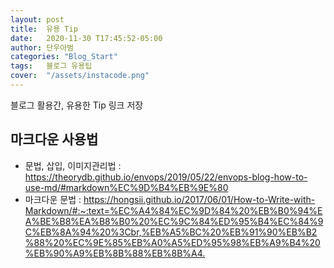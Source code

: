 ```yaml
---
layout: post
title:  유용 Tip
date:   2020-11-30 T17:45:52-05:00
author: 단우아범
categories: "Blog_Start"
tags:	블로그 유용팁
cover:  "/assets/instacode.png"
---
```


블로그 활용간, 유용한 Tip 링크 저장

## 마크다운 사용법
 - 문법, 삽입, 이미지관리법 : <https://theorydb.github.io/envops/2019/05/22/envops-blog-how-to-use-md/#markdown%EC%9D%B4%EB%9E%80>
 - 마크다운 문법 : <https://hongsii.github.io/2017/06/01/How-to-Write-with-Markdown/#:~:text=%EC%A4%84%EC%9D%84%20%EB%B0%94%EA%BE%B8%EA%B8%B0%20%EC%9C%84%ED%95%B4%EC%84%9C%EB%8A%94%20%3Cbr,%EB%A5%BC%20%EB%91%90%EB%B2%88%20%EC%9E%85%EB%A0%A5%ED%95%98%EB%A9%B4%20%EB%90%A9%EB%8B%88%EB%8B%A4.>


[jekyll]:      http://jekyllrb.com
[jekyll-gh]:   https://github.com/jekyll/jekyll
[jekyll-help]: https://github.com/jekyll/jekyll-help
[highlight]:   https://highlightjs.org/
[lightbox]:    http://lokeshdhakar.com/projects/lightbox2/
[jekyll-archive]: https://github.com/jekyll/jekyll-archives
[liquid]: https://github.com/Shopify/liquid/wiki/Liquid-for-Designers
